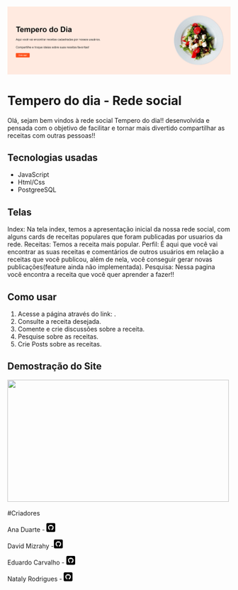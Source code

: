 <img src="assets/capa.png">


# Tempero do dia - Rede social

Olá, sejam bem vindos à rede social Tempero do dia!!
desenvolvida e pensada com o objetivo de facilitar e tornar mais divertido compartilhar as receitas com outras pessoas!!

## Tecnologias usadas

- JavaScript
- Html/Css
- PostgreeSQL

## Telas

Index: Na tela index, temos a apresentação inicial da nossa rede social, com alguns cards de receitas populares que foram publicadas por usuarios da rede.
Receitas: Temos a receita mais popular.
Perfil: É aqui que você vai encontrar as suas receitas e comentários de outros usuários em relação a receitas que você publicou, além de nela, você conseguir gerar novas publicações(feature ainda não implementada).
Pesquisa: Nessa pagina você encontra a receita que você quer aprender a fazer!!

## Como usar

1. Acesse a página através do link: .
2. Consulte a receita desejada.
3. Comente e crie discussões sobre a receita.
4. Pesquise sobre as receitas.
5. Crie Posts sobre as receitas.

## Demostração do Site


<img width="500px" height="275px" src="assets/TemperoDoDia.gif">


#Criadores
<p>
Ana Duarte - <a href="https://github.com/AnaDuarteS"><img src="assets/github.png" heigth="20px" width="20px"></a>
</p>
<p>
David Mizrahy -<a href="https://github.com/DavidMzNeto"><img src="assets/github.png" heigth="20px" width="20px"></a>
</p>
<p>
Eduardo Carvalho - <a href="https://github.com/DavidMzNeto"><img src="assets/github.png" heigth="20px" width="20px"></a>
</p>
<p>
Nataly Rodrigues - <a href="https://github.com/natalyrodrigues"><img src="assets/github.png" heigth="20px" width="20px"></a>
</p>
